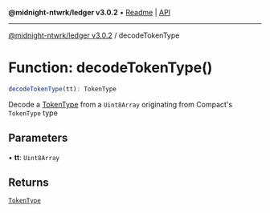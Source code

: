 **@midnight-ntwrk/ledger v3.0.2** • [Readme](../README.md) \| [API](../globals.md)

***

[@midnight-ntwrk/ledger v3.0.2](../README.md) / decodeTokenType

# Function: decodeTokenType()

```ts
decodeTokenType(tt): TokenType
```

Decode a [TokenType](../type-aliases/TokenType.md) from a `Uint8Array` originating from Compact's
`TokenType` type

## Parameters

• **tt**: `Uint8Array`

## Returns

[`TokenType`](../type-aliases/TokenType.md)
